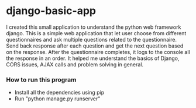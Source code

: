 # django-basic-app

I created this small application to understand the python web framework django. This is a simple web application that let user choose from different questionnaires and ask multiple questions related to the questionnaire. Send back response after each question and get the next question based on the response. After the questionnaire completes, it logs to the console all the response in an order.
It helped me understand the basics of Django, CORS issues, AJAX calls and problem solving in general. 

### How to run this program
- Install all the dependencies using pip 
- Run "python manage.py runserver"
